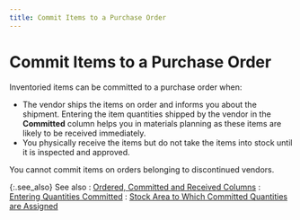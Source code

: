 ```yaml
---
title: Commit Items to a Purchase Order
---
```


# Commit Items to a Purchase Order


Inventoried items can be committed to a purchase order when:

- The vendor  ships the items on order and informs you about the shipment. Entering  the item quantities shipped by the vendor in the **Committed**  column helps you in materials planning as these items are likely to be  received immediately.
- You physically  receive the items but do not take the items into stock until it is inspected  and approved.



You cannot commit items on orders belonging to discontinued vendors.


{:.see_also}
See also
: [Ordered,  Committed and Received Columns]({{site.pp_baseurl}}/purc-proc/doc-profile/contents/item-info/other-item-details/ordered_committed_and_received_po.html)
: [Entering  Quantities Committed]({{site.pp_baseurl}}/purc-proc/pos/po-processes/cmt-items-po/enter-cmt-qty/entering_quantities_committed.html)
: [Stock  Area to Which Committed Quantities are Assigned]({{site.pp_baseurl}}/purc-proc/pos/po-processes/cmt-items-po/enter-cmt-qty/cmt-items/stock_area_to_which_committed_quantities_are_assigned_po.html)

